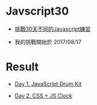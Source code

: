 # Javscript30

 * [挑戰30天不同的Javascript練習](https://javascript30.com/)

 * 我的挑戰開始於 2017/08/17

# Result

 * [Day 1. JavaScript Drum Kit](https://theonlin.github.io/Javascript30/day1/index.html)

 * [Day 2. CSS + JS Clock](https://theonlin.github.io/Javascript30/day2/index.html)